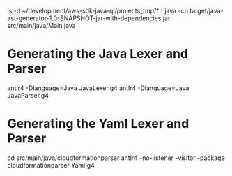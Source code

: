 ls -d ~/development/aws-sdk-java-ql/projects_tmp/* | java -cp target/java-ast-generator-1.0-SNAPSHOT-jar-with-dependencies.jar src/main/java/Main.java

# Generating the Java Lexer and Parser
antlr4 -Dlanguage=Java JavaLexer.g4
antlr4 -Dlanguage=Java JavaParser.g4

# Generating the Yaml Lexer and Parser
cd src/main/java/cloudformationparser
antlr4 -no-listener -visitor -package cloudformationparser Yaml.g4